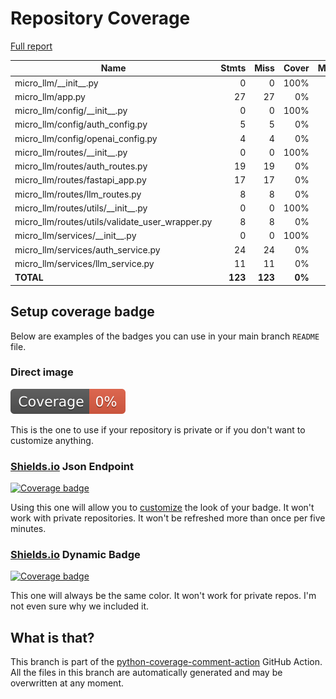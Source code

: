 # Repository Coverage

[Full report](https://htmlpreview.github.io/?https://github.com/gueriboutmathieu/micro_llm/blob/python-coverage-comment-action-data/htmlcov/index.html)

| Name                                               |    Stmts |     Miss |  Cover |   Missing |
|--------------------------------------------------- | -------: | -------: | -----: | --------: |
| micro\_llm/\_\_init\_\_.py                         |        0 |        0 |   100% |           |
| micro\_llm/app.py                                  |       27 |       27 |     0% |      1-48 |
| micro\_llm/config/\_\_init\_\_.py                  |        0 |        0 |   100% |           |
| micro\_llm/config/auth\_config.py                  |        5 |        5 |     0% |       1-7 |
| micro\_llm/config/openai\_config.py                |        4 |        4 |     0% |       1-6 |
| micro\_llm/routes/\_\_init\_\_.py                  |        0 |        0 |   100% |           |
| micro\_llm/routes/auth\_routes.py                  |       19 |       19 |     0% |      1-23 |
| micro\_llm/routes/fastapi\_app.py                  |       17 |       17 |     0% |      1-29 |
| micro\_llm/routes/llm\_routes.py                   |        8 |        8 |     0% |      1-15 |
| micro\_llm/routes/utils/\_\_init\_\_.py            |        0 |        0 |   100% |           |
| micro\_llm/routes/utils/validate\_user\_wrapper.py |        8 |        8 |     0% |      1-11 |
| micro\_llm/services/\_\_init\_\_.py                |        0 |        0 |   100% |           |
| micro\_llm/services/auth\_service.py               |       24 |       24 |     0% |      1-31 |
| micro\_llm/services/llm\_service.py                |       11 |       11 |     0% |      1-19 |
|                                          **TOTAL** |  **123** |  **123** | **0%** |           |


## Setup coverage badge

Below are examples of the badges you can use in your main branch `README` file.

### Direct image

[![Coverage badge](https://raw.githubusercontent.com/gueriboutmathieu/micro_llm/python-coverage-comment-action-data/badge.svg)](https://htmlpreview.github.io/?https://github.com/gueriboutmathieu/micro_llm/blob/python-coverage-comment-action-data/htmlcov/index.html)

This is the one to use if your repository is private or if you don't want to customize anything.

### [Shields.io](https://shields.io) Json Endpoint

[![Coverage badge](https://img.shields.io/endpoint?url=https://raw.githubusercontent.com/gueriboutmathieu/micro_llm/python-coverage-comment-action-data/endpoint.json)](https://htmlpreview.github.io/?https://github.com/gueriboutmathieu/micro_llm/blob/python-coverage-comment-action-data/htmlcov/index.html)

Using this one will allow you to [customize](https://shields.io/endpoint) the look of your badge.
It won't work with private repositories. It won't be refreshed more than once per five minutes.

### [Shields.io](https://shields.io) Dynamic Badge

[![Coverage badge](https://img.shields.io/badge/dynamic/json?color=brightgreen&label=coverage&query=%24.message&url=https%3A%2F%2Fraw.githubusercontent.com%2Fgueriboutmathieu%2Fmicro_llm%2Fpython-coverage-comment-action-data%2Fendpoint.json)](https://htmlpreview.github.io/?https://github.com/gueriboutmathieu/micro_llm/blob/python-coverage-comment-action-data/htmlcov/index.html)

This one will always be the same color. It won't work for private repos. I'm not even sure why we included it.

## What is that?

This branch is part of the
[python-coverage-comment-action](https://github.com/marketplace/actions/python-coverage-comment)
GitHub Action. All the files in this branch are automatically generated and may be
overwritten at any moment.